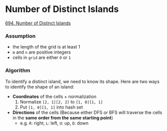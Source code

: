 # Number of Distinct Islands

[694. Number of Distinct Islands](https://leetcode.com/problems/number-of-distinct-islands/)

### Assumption

- the length of the grid is at least 1
- `m` and `n` are positive integers
- cells in `grid` are either `0` or `1`

### Algorithm

To identify a distinct island, we need to know its shape. Here are two ways to identify the shape of an island:
- **Coordinates** of the cells + normalization
    1. Normalize `[2, 1][2, 2]` to `[1, 0][1, 1]`
    2. Put `[1, 0][1, 1]` into hash set 
- **Directions** of the cells (Because either DFS or BFS will traverse the cells in the **same order from the same starting point**)
  - e.g. `R`: right, `L`: left, `U`: up, `D`: down
